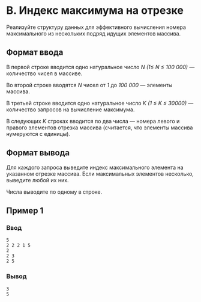 # B. Индекс максимума на отрезке

Реализуйте структуру данных для эффективного вычисления номера максимального из нескольких подряд идущих элементов
массива.

## Формат ввода

В первой строке вводится одно натуральное число _N (1≤ N ≤ 100 000)_ — количество чисел в массиве.

Во второй строке вводятся _N_ чисел от _1_ до _100 000_ — элементы массива.

В третьей строке вводится одно натуральное число _K (1 ≤ K ≤ 30000)_ — количество запросов на вычисление максимума.

В следующих _K_ строках вводится по два числа — номера левого и правого элементов отрезка массива (считается, что
элементы массива нумеруются с единицы).

## Формат вывода

Для каждого запроса выведите индекс максимального элемента на указанном отрезке массива. Если максимальных элементов
несколько, выведите любой их них.

Числа выводите по одному в строке.

## Пример 1

### Ввод

    5
    2 2 2 1 5
    2
    2 3
    2 5

### Вывод

    3
    5

